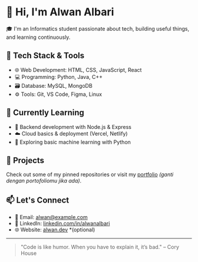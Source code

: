 # 👋 Hi, I'm Alwan Albari

🎓 I'm an Informatics student passionate about tech, building useful things, and learning continuously.

## 🔧 Tech Stack & Tools
- 🌐 Web Development: HTML, CSS, JavaScript, React
- 💻 Programming: Python, Java, C++
- 🗃️ Database: MySQL, MongoDB
- ⚙️ Tools: Git, VS Code, Figma, Linux

## 📘 Currently Learning
- 🔭 Backend development with Node.js & Express
- ☁️ Cloud basics & deployment (Vercel, Netlify)
- 🤖 Exploring basic machine learning with Python

## 💼 Projects
Check out some of my pinned repositories or visit my [portfolio](https://your-portfolio-link.com) *(ganti dengan portofoliomu jika ada)*.

## 📫 Let's Connect
- 💌 Email: alwan@example.com
- 💼 LinkedIn: [linkedin.com/in/alwanalbari](https://linkedin.com/in/alwanalbari)
- 🌐 Website: [alwan.dev](https://alwan.dev) *(optional)

---

> "Code is like humor. When you have to explain it, it’s bad." – Cory House
